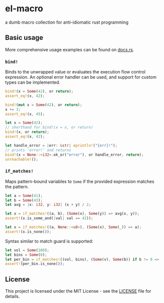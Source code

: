 # el-macro

a dumb macro collection for anti-idiomatic rust programming


## Basic usage

More comprehensive usage examples can be found on [docs.rs](https://docs.rs/el-macro/latest/el_macro/index.html).

### `bind!`

Binds to the unwrapped value or evaluates the execution flow control expression.
An optional error handler can be used, and support for custom types can be implemented. 

```rust
bind!(x = Some(42), or return);
assert_eq!(x, 42);

bind!(mut x = Some(42), or return);
x += 3;
assert_eq!(x, 45);

let x = Some(42);
// shorthand for bind!(x = x, or return)
bind!(x, or return);
assert_eq!(x, 42);

let handle_error = |err: &str| eprintln!("{err}!");
// prints 'error!' and returns
bind!(x = None::<i32>.ok_or("error"), or handle_error, return);
unreachable!();
```


### `if_matches!`

Maps pattern-bound variables to `Some` if the provided expression matches the pattern.

```rust
let a = Some(41);
let b = Some(43);
let avg = |x: i32, y: i32| (x + y) / 2;

let x = if_matches!((a, b), (Some(x), Some(y)) => avg(x, y));
assert!(x.is_some_and(|val| val == 42));

let x = if_matches!((a, None::<u8>), (Some(x), Some(_)) => a);
assert!(x.is_none());
```

Syntax similar to match guard is supported:

```rust
let vol = Some(100);
let bins = Some(0);
let per_bin = if_matches!((vol, bins), (Some(v), Some(b)) if b != 0 => v / b);
assert!(per_bin.is_none());
```


## License

This project is licensed under the MIT License - see the [LICENSE](LICENSE) file for details.
